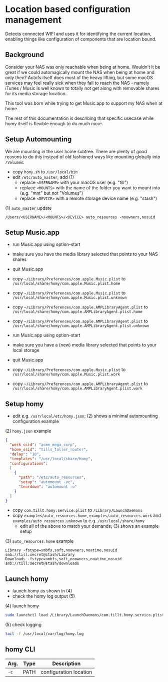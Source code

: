 # Location based configuration management

Detects connected WIFI and uses it for identifying the current location, enabling things like configuration of components that are location bound.


## Background

Consider your NAS was only reachable when being at home. Wouldn't it be great if we could automagically mount the NAS when being at home and only then?
Autofs itself does most of the heavy lifting, but some macOS services may feel really sick when they fail to reach the NAS - namely iTunes / Music is
well known to totally not get along with removable shares for its media storage location.

This tool was born while trying to get Music.app to support my NAS when at home.

The rest of this documentation is describing that specific usecase while homy itself is flexible enough to do much more.



## Setup Automounting

We are mounting in the user home subtree. There are plenty of good reasons to do this instead of old fashioned ways like mounting globally into `/Volumes`.

- copy `homy.sh` to `/usr/local/bin`
- edit `/etc/auto_master`, add (1)
    - replace `<USERNAME>` with your macOS user (e.g. "till")
    - replace `<MOUNTS>` with the name of the folder you want to mount into (e.g. "mnt" but not "Volumes")
    - replace `<DEVICE>` with a remote storage device name (e.g. "stash")

(1) `auto_master` update
```
/Users/<USERNAME>/<MOUNTS>/<DEVICE> auto_resources -noowners,nosuid
```


## Setup Music.app

- run Music.app using option-start
- make sure you have the media library selected that points to your NAS shares
- quit Music.app

- copy `~/Library/Preferences/com.apple.Music.plist` to `/usr/local/share/homy/com.apple.Music.plist.home`
- copy `~/Library/Preferences/com.apple.Music.plist` to `/usr/local/share/homy/com.apple.Music.plist.unknown`
- copy `~/Library/Preferences/com.apple.AMPLibraryAgent.plist` to `/usr/local/share/homy/com.apple.AMPLibraryAgent.plist.home`
- copy `~/Library/Preferences/com.apple.AMPLibraryAgent.plist` to `/usr/local/share/homy/com.apple.AMPLibraryAgent.plist.unknown`

- run Music.app using option-start
- make sure you have a (new) media library selected that points to your local storage
- quit Music.app

- copy `~/Library/Preferences/com.apple.Music.plist` to `/usr/local/share/homy/com.apple.Music.plist.work`
- copy `~/Library/Preferences/com.apple.AMPLibraryAgent.plist` to `/usr/local/share/homy/com.apple.AMPLibraryAgent.plist.work`

## Setup homy

- edit e.g. `/usr/local/etc/homy.json`; (2) shows a minimal automounting configuration example

(2) `homy.json` example
```json
{
  "work_ssid": "acme_mega_corp",
  "home_ssid": "tills_toller_router",
  "delay": "10",
  "templates": "/usr/local/share/homy",
  "configurations":
  [
    {
      "path": "/etc/auto_resources",
      "setup": "automount -vc",
      "teardown": "automount -u"
    }
  ]
}
```

- copy `com.tillt.homy.service.plist` to `/Library/LaunchDaemons`
- copy `examples/auto_resources.home`, `examples/auto_resources.work` and `examples/auto_resources.unknown` to e.g. `/usr/local/share/homy`
    - edit all of the above to match your demands; (3) shows an example setup

(3) `auto_resources.home` example
```
Library -fstype=smbfs,soft,noowners,noatime,nosuid smb://till:secret@stash/Library
Downloads -fstype=smbfs,soft,noowners,noatime,nosuid smb://till:secret@stash/downloads
```

## Launch homy

- launch homy as shown in (4)
- check the homy log output (5)

(4) launch homy
```bash
sudo launchctl load /Library/LaunchDaemons/com.tillt.homy.service.plist
```

(5) check logging
```bash
tail -f /usr/local/var/log/homy.log
```

## homy CLI

| Arg. | Type     | Description            |
| ---- | -------- | ---------------------- |
| `-c` | PATH     | configuration location |
